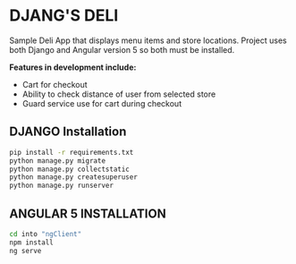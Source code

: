 # DJANG'S DELI

Sample Deli App that displays menu items and store locations.  Project uses both Django and Angular version 5 so both must be installed. 


__Features in development include:__
 * Cart for checkout 
 * Ability to check distance of user from selected store 
 * Guard service use for cart during checkout


## DJANGO Installation
```bash
pip install -r requirements.txt
python manage.py migrate
python manage.py collectstatic
python manage.py createsuperuser
python manage.py runserver
```

## ANGULAR 5 INSTALLATION
```bash
cd into "ngClient"
npm install
ng serve
```
